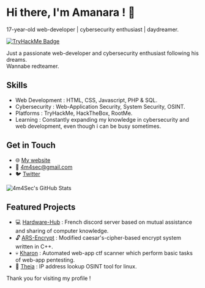 <!-- Header -->
# Hi there, I'm Amanara ! 👋
17-year-old web-developer | cybersecurity enthusiast | daydreamer.

<!-- Badge -->
<a href="https://tryhackme.com/p/Amanara"> ![TryHackMe Badge](https://tryhackme-badges.s3.amazonaws.com/Amanara.png) </a>

<!-- Introduction -->
Just a passionate web-developer and cybersecurity enthusiast following his dreams.  
Wannabe redteamer.

<!-- Skills -->
## Skills
- Web Development : HTML, CSS, Javascript, PHP & SQL.
- Cybersecurity : Web-Application Security, System Security, OSINT. 
- Platforms : TryHackMe, HackTheBox, RootMe.
- Learning : Constantly expanding my knowledge in cybersecurity and web development, even though i can be busy sometimes.

<!-- Contact Me -->
## Get in Touch
- 🌐 [My website](http://4m4sec.me/)
- 📧 4m4sec@gmail.com
- 🐦 [Twitter](https://twitter.com/4m4Sec)

<!-- GitHub Stats -->
![4m4Sec's GitHub Stats](https://github-readme-stats.vercel.app/api?username=4m4Sec&show_icons=true&count_private=true&theme=dark)

<!-- Projects -->
## Featured Projects
- 💻 [Hardware-Hub](http://hardware-hub.fr) : French discord server based on mutual assistance and sharing of computer knowledge.
- 🔓 [ARS-Encrypt](https://github.com/4m4Sec/ARS-Encrypt) : Modified caesar's-cipher-based encrypt system written in C++.
- 💀 [Kharon](https://github.com/4m4Sec/Kharon) : Automated web-app ctf scanner which perform basic tasks of web-app pentesting.
- 🔎 [Theia](https://github.com/4m4Sec/Theia) : IP address lookup OSINT tool for linux.

<!-- Footer -->
Thank you for visiting my profile ! 
